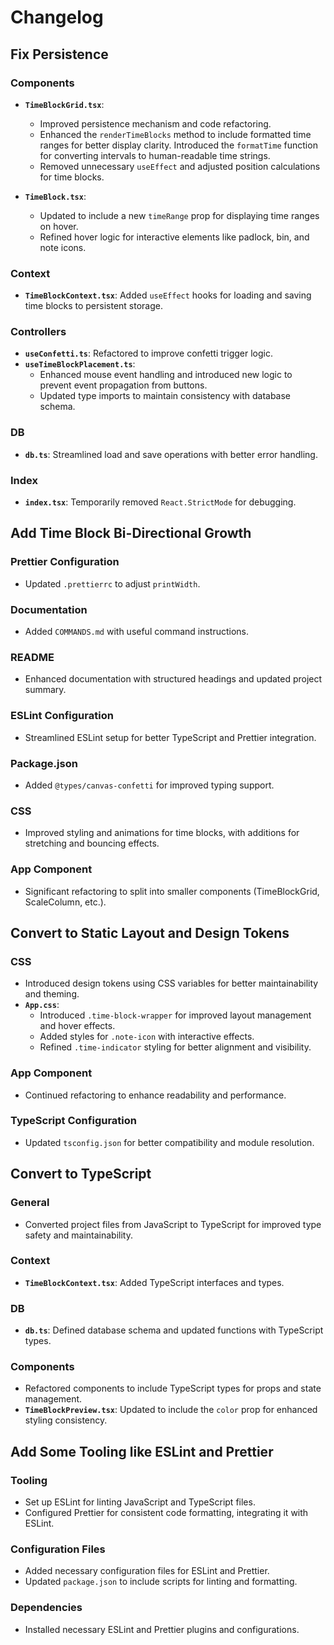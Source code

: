 # Changelog

## Fix Persistence

### Components

-   **`TimeBlockGrid.tsx`**:

    -   Improved persistence mechanism and code refactoring.
    -   Enhanced the `renderTimeBlocks` method to include formatted time ranges for better display clarity. Introduced the `formatTime` function for converting intervals to human-readable time strings.
    -   Removed unnecessary `useEffect` and adjusted position calculations for time blocks.

-   **`TimeBlock.tsx`**:
    -   Updated to include a new `timeRange` prop for displaying time ranges on hover.
    -   Refined hover logic for interactive elements like padlock, bin, and note icons.

### Context

-   **`TimeBlockContext.tsx`**: Added `useEffect` hooks for loading and saving time blocks to persistent storage.

### Controllers

-   **`useConfetti.ts`**: Refactored to improve confetti trigger logic.
-   **`useTimeBlockPlacement.ts`**:
    -   Enhanced mouse event handling and introduced new logic to prevent event propagation from buttons.
    -   Updated type imports to maintain consistency with database schema.

### DB

-   **`db.ts`**: Streamlined load and save operations with better error handling.

### Index

-   **`index.tsx`**: Temporarily removed `React.StrictMode` for debugging.

## Add Time Block Bi-Directional Growth

### Prettier Configuration

-   Updated `.prettierrc` to adjust `printWidth`.

### Documentation

-   Added `COMMANDS.md` with useful command instructions.

### README

-   Enhanced documentation with structured headings and updated project summary.

### ESLint Configuration

-   Streamlined ESLint setup for better TypeScript and Prettier integration.

### Package.json

-   Added `@types/canvas-confetti` for improved typing support.

### CSS

-   Improved styling and animations for time blocks, with additions for stretching and bouncing effects.

### App Component

-   Significant refactoring to split into smaller components (TimeBlockGrid, ScaleColumn, etc.).

## Convert to Static Layout and Design Tokens

### CSS

-   Introduced design tokens using CSS variables for better maintainability and theming.
-   **`App.css`**:
    -   Introduced `.time-block-wrapper` for improved layout management and hover effects.
    -   Added styles for `.note-icon` with interactive effects.
    -   Refined `.time-indicator` styling for better alignment and visibility.

### App Component

-   Continued refactoring to enhance readability and performance.

### TypeScript Configuration

-   Updated `tsconfig.json` for better compatibility and module resolution.

## Convert to TypeScript

### General

-   Converted project files from JavaScript to TypeScript for improved type safety and maintainability.

### Context

-   **`TimeBlockContext.tsx`**: Added TypeScript interfaces and types.

### DB

-   **`db.ts`**: Defined database schema and updated functions with TypeScript types.

### Components

-   Refactored components to include TypeScript types for props and state management.
-   **`TimeBlockPreview.tsx`**: Updated to include the `color` prop for enhanced styling consistency.

## Add Some Tooling like ESLint and Prettier

### Tooling

-   Set up ESLint for linting JavaScript and TypeScript files.
-   Configured Prettier for consistent code formatting, integrating it with ESLint.

### Configuration Files

-   Added necessary configuration files for ESLint and Prettier.
-   Updated `package.json` to include scripts for linting and formatting.

### Dependencies

-   Installed necessary ESLint and Prettier plugins and configurations.
